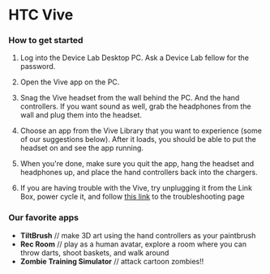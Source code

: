 # HTC Vive

### How to get started

1. Log into the Device Lab Desktop PC. Ask a Device Lab fellow for the password.

2. Open the Vive app on the PC.

3. Snag the Vive headset from the wall behind the PC. And the hand controllers. If you want sound as well, grab the headphones from the wall and plug them into the headset.

4. Choose an app from the Vive Library that you want to experience (some of our suggestions below). After it loads, you should be able to put the headset on and see the app running.

5. When you're done, make sure you quit the app, hang the headset and headphones up, and place the hand controllers back into the chargers.

6. If you are having trouble with the Vive, try unplugging it from the Link Box, power cycle it, and follow [this link](https://support.steampowered.com/kb_article.php?ref=8566-SDZC-9326#steamvr-ts) to the troubleshooting page

### Our favorite apps

- **TiltBrush** // make 3D art using the hand controllers as your paintbrush
- **Rec Room** // play as a human avatar, explore a room where you can throw darts, shoot baskets, and walk around
- **Zombie Training Simulator** // attack cartoon zombies!!